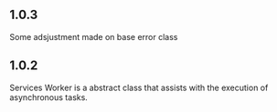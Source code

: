 ## 1.0.3
Some adsjustment made on base error class

## 1.0.2

Services Worker is a abstract class that assists with the execution of asynchronous tasks.